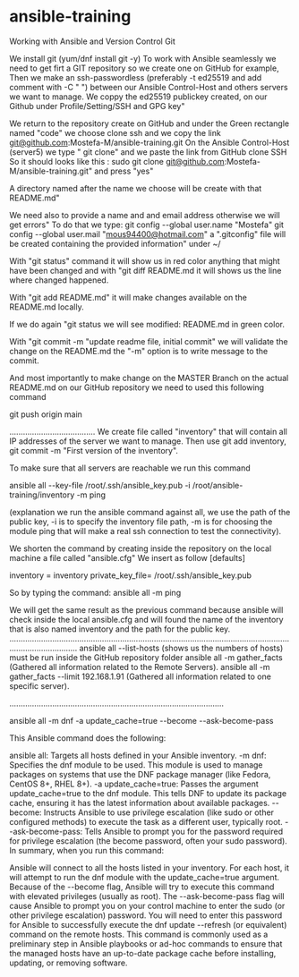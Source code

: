 # ansible-training

Working with Ansible and Version Control Git


We install git (yum/dnf install git -y) 
To work with Ansible seamlessly we need to get firt a GIT repository so we create one on GitHub for example,
Then we make an ssh-passwordless (preferably -t  ed25519 and add comment with -C " ")  between our Ansible Control-Host and others servers we want to manage.
We coppy the ed25519 publickey created, on our Github under Profile/Setting/SSH and GPG key"

We return to the repository create on GitHub and under the Green rectangle named "code" 
we choose clone ssh and we copy the link git@github.com:Mostefa-M/ansible-training.git
On the Ansible Control-Host (server5) we type " git clone" and we paste the link from GitHub clone SSH
So it should looks like this : sudo git clone git@github.com:Mostefa-M/ansible-training.git" and press "yes"

A directory named after the name we choose will be create with that README.md"

We need also to provide a name and and email address otherwise we will get errors"
To do that we type:
git config --global user.name "Mostefa"
git config --global user.mail "mous94400@hotmail.com"
a ".gitconfig" file will be created containing the provided information" under ~/

With "git status" command it will show us in red color  anything that might have been changed and with  "git diff README.md  it will shows us the line where changed happened.

With "git add README.md" it will make changes available on the README.md locally.

If we do again "git status we will see modified: README.md in green color.

With "git commit -m "update readme file, initial commit" we will validate the change on the README.md
the "-m" option  is to write message to the commit.

And most importantly to make change on the MASTER Branch on the  actual README.md on our GitHub repository we need to used this following command

git push origin main 


......................................
We create file called "inventory" that will contain all IP addresses of the server we want to manage.
Then use git add inventory, git commit -m "First version of the inventory".


To make sure that all servers are reachable we run this command 

ansible all --key-file /root/.ssh/ansible_key.pub  -i /root/ansible-training/inventory -m ping

(explanation we run the ansible command against all, we use the path of the public key, -i is to specify the inventory file path, -m is for choosing the module ping that will make a real ssh connection to test the connectivity).

We shorten the command by creating inside the repository on the local machine  a file called "ansible.cfg"
We insert as follow
[defaults]

inventory = inventory
private_key_file= /root/.ssh/ansible_key.pub 

So by typing the command:
ansible all -m ping 

We will get the same result as the previous command because ansible will check inside the local ansible.cfg and will found the name of the inventory that
is also named inventory and the path for the public key.
..........................................................................................................................................................
ansible all --list-hosts (shows us the numbers of hosts) must be run inside the GitHub repository folder 
ansible all -m gather_facts (Gathered all information related to the Remote Servers).
ansible all -m gather_facts --limit 192.168.1.91  (Gathered all information related to one specific server).

...............................................................................................

ansible all -m dnf -a update_cache=true --become --ask-become-pass

This Ansible command does the following:

ansible all: Targets all hosts defined in your Ansible inventory.
-m dnf: Specifies the dnf module to be used. This module is used to manage packages on systems that use the DNF package manager (like Fedora, CentOS 8+, RHEL 8+).
-a update_cache=true: Passes the argument update_cache=true to the dnf module. This tells DNF to update its package cache, ensuring it has the latest information about available packages.
--become: Instructs Ansible to use privilege escalation (like sudo or other configured methods) to execute the task as a different user, typically root.
--ask-become-pass: Tells Ansible to prompt you for the password required for privilege escalation (the become password, often your sudo password).
In summary, when you run this command:

Ansible will connect to all the hosts listed in your inventory.
For each host, it will attempt to run the dnf module with the update_cache=true argument.
Because of the --become flag, Ansible will try to execute this command with elevated privileges (usually as root).
The --ask-become-pass flag will cause Ansible to prompt you on your control machine to enter the sudo (or other privilege escalation) password. You will need to enter this password for Ansible to successfully execute the dnf update --refresh (or equivalent) command on the remote hosts.
This command is commonly used as a preliminary step in Ansible playbooks or ad-hoc commands to ensure that the managed hosts have an up-to-date package cache before installing, updating, or removing software.
